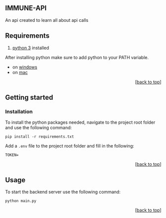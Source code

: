 <a name="readme-top"></a>

## IMMUNE-API

An api created to learn all about api calls

## Requirements

1. [python 3](https://www.python.org/downloads/) installed

After installing python make sure to add python to your PATH variable.
- on [windows](https://datatofish.com/add-python-to-windows-path/)
- on [mac](https://opensource.com/article/19/5/python-3-default-mac)

<p align="right">[<a href="#readme-top">back to top</a>]</p>

## Getting started

### Installation

To install the python packages needed, navigate to the project root folder and use the following command:
```
pip install -r requirements.txt
```

Add a `.env` file to the project root folder and fill in the following:
```
TOKEN=
```
<p align="right">[<a href="#readme-top">back to top</a>]</p>

## Usage

To start the backend server use the following command:
```
python main.py
```

<p align="right">[<a href="#readme-top">back to top</a>]</p>